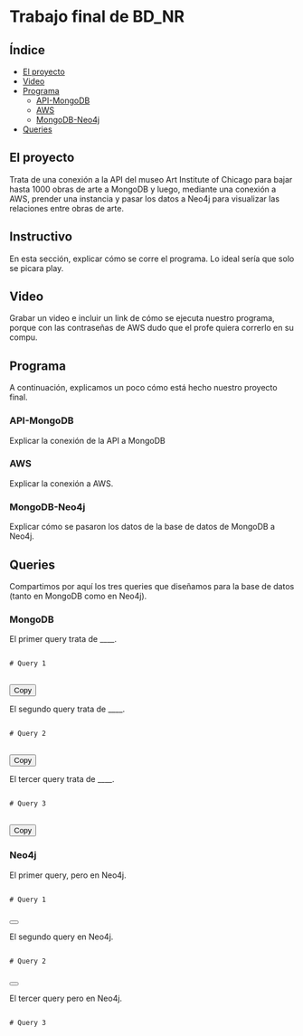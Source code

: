 # Trabajo final de BD_NR

## Índice

- [El proyecto](#El-proyecto)
- [Video](#Video)
- [Programa](#Programa)
  - [API-MongoDB](#API-MongoDB)
  - [AWS](#AWS)
  - [MongoDB-Neo4j](#MongoDB-Neo4j)
- [Queries](#Queries)


## El proyecto

Trata de una conexión a la API del museo Art Institute of Chicago para bajar hasta 1000 obras de arte a MongoDB y luego, mediante una conexión a AWS, prender una instancia y pasar los datos a Neo4j para visualizar las relaciones entre obras de arte.

## Instructivo

En esta sección, explicar cómo se corre el programa. Lo ideal sería que solo se picara play.

## Video

Grabar un video e incluir un link de cómo se ejecuta nuestro programa, porque con las contraseñas de AWS dudo que el profe quiera correrlo en su compu.

## Programa

A continuación, explicamos un poco cómo está hecho nuestro proyecto final.

### API-MongoDB

Explicar la conexión de la API a MongoDB

### AWS

Explicar la conexión a AWS.

### MongoDB-Neo4j

Explicar cómo se pasaron los datos de la base de datos de MongoDB a Neo4j.

## Queries

Compartimos por aquí los tres queries que diseñamos para la base de datos (tanto en MongoDB como en Neo4j).

### MongoDB

El primer query trata de ____.

<pre>
<code id="codeSnippet">
# Query 1
</code>
</pre>
<button onclick="copyCodeSnippet()">Copy</button>

El segundo query trata de ____.

<pre>
<code id="codeSnippet">
# Query 2
</code>
</pre>
<button onclick="copyCodeSnippet()">Copy</button>

El tercer query trata de ____.

<pre>
<code id="codeSnippet">
# Query 3
</code>
</pre>
<button onclick="copyCodeSnippet()">Copy</button>

### Neo4j

El primer query, pero en Neo4j.

<pre>
<code id="codeSnippet">
# Query 1
</code>
</pre>
<button onclick="copyCodeSnippet()"></button>

El segundo query en Neo4j.

<pre>
<code id="codeSnippet">
# Query 2
</code>
</pre>
<button onclick="copyCodeSnippet()"></button>

El tercer query pero en Neo4j.

<pre>
<code id="codeSnippet">
# Query 3
</code>
</pre>



